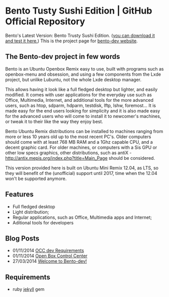 # Bento Tusty Sushi Edition | GitHub Official Repository

Bento's Latest Version: Bento Trusty Sushi Edition. ([you can download it and test it here.](http://downloads.linuxvillage.org/))
This is the project page for [bento-dev website](http://bento-dev.github.io).

## The Bento-dev project in few words

Bento is an Ubuntu Openbox Remix easy to use, built with programs such as openbox-menu and obsession, and using a few components from the Lxde project, but unlike Lubuntu, not the whole Lxde desktop manager.
 
This allows having it look like a full fledged desktop but lighter, and easily modified. It comes with user applications for the everyday use such as Office, Multimedia, Internet, and additional tools for the more advanced users, such as htop, sdparm, hdparm, testdisk, lftp, lshw, foremost…
It is made easy for the end users looking for simplicity and it is also made easy for the advanced users who will come to install it to newcomer's machines, or tweak it to their like the way they enjoy best.
 
Bento Ubuntu Remix distributions can be installed to machines ranging from more or less 10 years old up to the most recent PC's. Older computers should come with at least 768 MB RAM and a 1Ghz capable CPU,  and a decent graphic card. For older machines, or computers with a Sis GPU or other low specs graphics, other distributions, such as antiX - http://antix.mepis.org/index.php?title=Main_Page should be considered.
 
This version provided here is built on Ubuntu Mini Remix 12.04, as LTS, so they will benefit of the (unofficial) support until 2017, time when the 12.04 won't be supported anymore.

## Features

- Full fledged desktop
- Light distribution;
- Regular applications, such as Office, Multimedia apps and Internet;
- Aditional tools for developers

## Blog Posts

* 01/11/2014 [OCC dev Requirements](http://bento-dev.github.io/bento/2014/11/01/openbox-control-center-requirements.html)
* 01/11/2014 [Open Box Control Center](http://bento-dev.github.io/bento/2014/11/01/openbox-control-center.html)
* 27/03/2014 [Welcome to Bento-dev!](http://bento-dev.github.io/bento/2014/03/27/welcome-to-bento-dev.html)

## Requirements

- ruby [jekyll](http://jekyllrb.com/) gem


